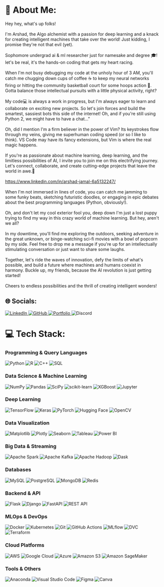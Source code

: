 # 💫 About Me:
Hey hey, what's up folks!<br><br>I'm Arshad, the Algo alchemist with a passion for deep learning and a knack for creating intelligent machines that take over the world! Just kidding, I promise they're not that evil (yet).<br><br>Sophomore undergrad ai & ml researcher just for namesake and degree 🎓! let's be real, it's the hands-on coding that gets my heart racing.<br><br>When I'm not busy debugging my code at the unholy hour of 3 AM, you'll catch me chugging down cups of coffee ☕ to keep my neural networks firing or hitting the community basketball court for some hoops action 🏀. Gotta balance those intellectual pursuits with a little physical activity, right?<br><br>My code💻 is always a work in progress, but I'm always eager to learn and collaborate on exciting new projects. So let's join forces and build the smartest, sassiest bots this side of the internet! Oh, and if you're still using Python 2, we might have to have a chat..."<br><br>Oh, did I mention I'm a firm believer in the power of Vim? Its keystrokes flow through my veins, giving me superhuman coding speed (or so I like to think). VS Code may have its fancy extensions, but Vim is where the real magic happens.<br><br>If you're as passionate about machine learning, deep learning, and the limitless possibilities of AI, I invite you to join me on this electrifying journey. Let's connect, collaborate, and create cutting-edge projects that leave the world in awe.🎉<br><br>https://www.linkedin.com/in/arshad-jamal-6a5132247/<br><br>When I'm not immersed in lines of code, you can catch me jamming to some funky beats, sketching futuristic doodles, or engaging in epic debates about the best programming languages (Python, obviously!).<br><br>Oh, and don't let my cool exterior fool you, deep down I'm just a lost puppy trying to find my way in this crazy world of machine learning. But hey, aren't we all?<br><br>In my downtime, you'll find me exploring the outdoors, seeking adventure in the great unknown, or binge-watching sci-fi movies with a bowl of popcorn by my side. Feel free to drop me a message if you're up for an intellectually stimulating conversation or just want to share some laughs.<br><br>Together, let's ride the waves of innovation, defy the limits of what's possible, and build a future where machines and humans coexist in harmony. Buckle up, my friends, because the AI revolution is just getting started!<br><br>Cheers to endless possibilities and the thrill of creating intelligent wonders!


## 🌐 Socials:
<p align="left">
  <a href="https://www.linkedin.com/in/arshad-jamal-6a5132247/" target="_blank">
    <img src="https://img.shields.io/badge/LinkedIn-0077B5?style=for-the-badge&logo=linkedin&logoColor=white" alt="LinkedIn"/>
  </a>
  <a href="https://github.com/arshadjamal6002" target="_blank">
    <img src="https://img.shields.io/badge/GitHub-181717?style=for-the-badge&logo=github&logoColor=white" alt="GitHub"/>
  </a>
  <a href="https://arshadjamal.tech" target="_blank">
    <img src="https://img.shields.io/badge/Portfolio-00b300?style=for-the-badge&logo=About.me&logoColor=white" alt="Portfolio"/>
  </a>
  <img src="https://img.shields.io/badge/Discord-hesindtween-5865F2?style=for-the-badge&logo=discord&logoColor=white" alt="Discord"/>
</p>

# 💻 Tech Stack:

### Programming & Query Languages
![Python](https://img.shields.io/badge/Python-2c3e50?style=for-the-badge&logo=python&logoColor=white)
![R](https://img.shields.io/badge/R-2c3e50?style=for-the-badge&logo=r&logoColor=white)
![C++](https://img.shields.io/badge/C++-2c3e50?style=for-the-badge&logo=c%2B%2B&logoColor=white)
![SQL](https://img.shields.io/badge/SQL-2c3e50?style=for-the-badge&logo=Amazon-DynamoDB&logoColor=white)

### Data Science & Machine Learning
![NumPy](https://img.shields.io/badge/NumPy-3498db?style=for-the-badge&logo=numpy&logoColor=white)
![Pandas](https://img.shields.io/badge/Pandas-3498db?style=for-the-badge&logo=pandas&logoColor=white)
![SciPy](https://img.shields.io/badge/SciPy-3498db?style=for-the-badge&logo=scipy&logoColor=white)
![scikit-learn](https://img.shields.io/badge/scikit--learn-3498db?style=for-the-badge&logo=scikit-learn&logoColor=white)
![XGBoost](https://img.shields.io/badge/XGBoost-3498db?style=for-the-badge&logo=xgboost&logoColor=white)
![Jupyter](https://img.shields.io/badge/Jupyter-3498db?style=for-the-badge&logo=Jupyter&logoColor=white)

### Deep Learning
![TensorFlow](https://img.shields.io/badge/TensorFlow-5dade2?style=for-the-badge&logo=TensorFlow&logoColor=white)
![Keras](https://img.shields.io/badge/Keras-5dade2?style=for-the-badge&logo=Keras&logoColor=white)
![PyTorch](https://img.shields.io/badge/PyTorch-5dade2?style=for-the-badge&logo=PyTorch&logoColor=white)
![Hugging Face](https://img.shields.io/badge/Hugging%20Face-5dade2?style=for-the-badge&logo=huggingface&logoColor=white)
![OpenCV](https://img.shields.io/badge/OpenCV-5dade2?style=for-the-badge&logo=opencv&logoColor=white)

### Data Visualization
![Matplotlib](https://img.shields.io/badge/Matplotlib-aed6f1?style=for-the-badge&logo=Matplotlib&logoColor=black)
![Plotly](https://img.shields.io/badge/Plotly-aed6f1?style=for-the-badge&logo=plotly&logoColor=black)
![Seaborn](https://img.shields.io/badge/Seaborn-aed6f1?style=for-the-badge&logo=seaborn&logoColor=black)
![Tableau](https://img.shields.io/badge/Tableau-aed6f1?style=for-the-badge&logo=tableau&logoColor=black)
![Power BI](https://img.shields.io/badge/Power%20BI-aed6f1?style=for-the-badge&logo=powerbi&logoColor=black)

### Big Data & Streaming
![Apache Spark](https://img.shields.io/badge/Apache%20Spark-34495e?style=for-the-badge&logo=apache-spark&logoColor=white)
![Apache Kafka](https://img.shields.io/badge/Apache%20Kafka-34495e?style=for-the-badge&logo=apache-kafka&logoColor=white)
![Apache Hadoop](https://img.shields.io/badge/Apache%20Hadoop-34495e?style=for-the-badge&logo=apache-hadoop&logoColor=white)
![Dask](https://img.shields.io/badge/Dask-34495e?style=for-the-badge&logo=dask&logoColor=white)

### Databases
![MySQL](https://img.shields.io/badge/MySQL-2c3e50?style=for-the-badge&logo=mysql&logoColor=white)
![PostgreSQL](https://img.shields.io/badge/PostgreSQL-2c3e50?style=for-the-badge&logo=postgresql&logoColor=white)
![MongoDB](https://img.shields.io/badge/MongoDB-2c3e50?style=for-the-badge&logo=mongodb&logoColor=white)
![Redis](https://img.shields.io/badge/redis-2c3e50?style=for-the-badge&logo=redis&logoColor=white)

### Backend & API
![Flask](https://img.shields.io/badge/Flask-7f8c8d?style=for-the-badge&logo=flask&logoColor=white)
![Django](https://img.shields.io/badge/Django-7f8c8d?style=for-the-badge&logo=django&logoColor=white)
![FastAPI](https://img.shields.io/badge/FastAPI-7f8c8d?style=for-the-badge&logo=fastapi&logoColor=white)
![REST API](https://img.shields.io/badge/REST%20API-7f8c8d?style=for-the-badge&logo=abbott&logoColor=white)

### MLOps & DevOps
![Docker](https://img.shields.io/badge/Docker-3498db?style=for-the-badge&logo=docker&logoColor=white)
![Kubernetes](https://img.shields.io/badge/Kubernetes-3498db?style=for-the-badge&logo=kubernetes&logoColor=white)
![Git](https://img.shields.io/badge/Git-3498db?style=for-the-badge&logo=git&logoColor=white)
![GitHub Actions](https://img.shields.io/badge/GitHub%20Actions-3498db?style=for-the-badge&logo=github-actions&logoColor=white)
![MLflow](https://img.shields.io/badge/MLflow-95a5a6?style=for-the-badge&logo=mlflow&logoColor=white)
![DVC](https://img.shields.io/badge/DVC-95a5a6?style=for-the-badge&logo=dvc&logoColor=white)
![Terraform](https://img.shields.io/badge/Terraform-95a5a6?style=for-the-badge&logo=terraform&logoColor=white)

### Cloud Platforms
![AWS](https://img.shields.io/badge/AWS-34495e?style=for-the-badge&logo=amazon-aws&logoColor=white)
![Google Cloud](https://img.shields.io/badge/Google%20Cloud-34495e?style=for-the-badge&logo=google-cloud&logoColor=white)
![Azure](https://img.shields.io/badge/Azure-34495e?style=for-the-badge&logo=microsoftazure&logoColor=white)
![Amazon S3](https://img.shields.io/badge/Amazon%20S3-34495e?style=for-the-badge&logo=amazon-s3&logoColor=white)
![Amazon SageMaker](https://img.shields.io/badge/Amazon%20SageMaker-34495e?style=for-the-badge&logo=amazon-sagemaker&logoColor=white)

### Tools & Others
![Anaconda](https://img.shields.io/badge/Anaconda-7f8c8d?style=for-the-badge&logo=anaconda&logoColor=white)
![Visual Studio Code](https://img.shields.io/badge/VS%20Code-7f8c8d?style=for-the-badge&logo=visual-studio-code&logoColor=white)
![Figma](https://img.shields.io/badge/Figma-7f8c8d?style=for-the-badge&logo=figma&logoColor=white)
![Canva](https://img.shields.io/badge/Canva-7f8c8d?style=for-the-badge&logo=Canva&logoColor=white)
